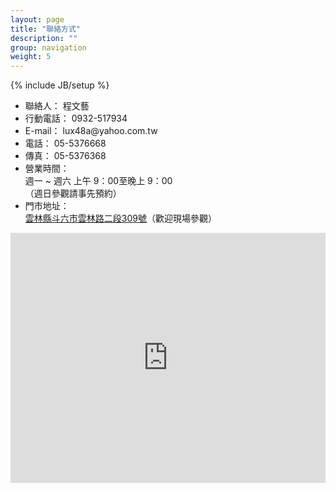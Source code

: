 ```yaml
---
layout: page
title: "聯絡方式"
description: ""
group: navigation
weight: 5
---
```

{% include JB/setup %}

<div class="row">
    <div class="span6">
        <ul>
            <li>聯絡人： 程文藝</li>
            <li>行動電話： 0932-517934</li>
            <li>E-mail： lux48a@yahoo.com.tw</li> 
            <li>電話： 05-5376668</li>
            <li>傳真： 05-5376368</li>
            <li>營業時間：<br/>週一 ~ 週六  上午 9：00至晚上 9：00<br/>（週日參觀請事先預約）</li>
            <li>門市地址：<br/><a href="http://g.co/maps/fsm8y">雲林縣斗六市雲林路二段309號</a>（歡迎現場參觀）</li>
        </ul>
    </div>
    <div class="span6">
        <iframe frameborder="0" marginheight="0" marginwidth="0" scrolling="no" src="http://maps.google.com.tw/maps?q=%E9%9B%B2%E6%9E%97%E7%B8%A3%E6%96%97%E5%85%AD%E5%B8%82%E9%9B%B2%E6%9E%97%E8%B7%AF%E4%BA%8C%E6%AE%B5309%E8%99%9F&amp;hl=zh-TW&amp;ie=UTF8&amp;view=map&amp;cid=2875552734059210956&amp;brcurrent=3,0x346ec8582f40da55:0x8291872bee54f4c2,0,0x346eba2773c7f341:0x7ae4c47c03d12a95&amp;t=m&amp;vpsrc=6&amp;ll=23.703362,120.530083&amp;spn=0.009431,0.013733&amp;z=16&amp;iwloc=A&amp;output=embed" width="100%" height="400"><!--none--></iframe>
    </div>
</div>

